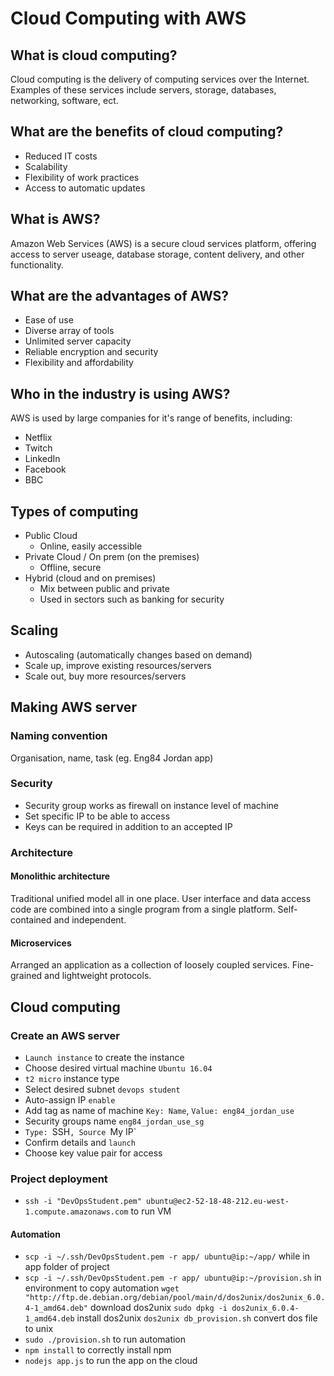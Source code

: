 # Cloud Computing with AWS
## What is cloud computing?
Cloud computing is the delivery of computing services over the Internet. Examples of these services include servers, storage, databases, networking, software, ect.

## What are the benefits of cloud computing?
- Reduced IT costs
- Scalability
- Flexibility of work practices
- Access to automatic updates

## What is AWS?
Amazon Web Services (AWS) is a secure cloud services platform, offering access to server useage, database storage, content delivery, and other functionality.

## What are the advantages of AWS?
- Ease of use
- Diverse array of tools
- Unlimited server capacity
- Reliable encryption and security
- Flexibility and affordability

## Who in the industry is using AWS?
AWS is used by large companies for it's range of benefits, including:
- Netflix
- Twitch
- LinkedIn
- Facebook
- BBC

## Types of computing
- Public Cloud
  - Online, easily accessible
- Private Cloud / On prem (on the premises)
  - Offline, secure
- Hybrid (cloud and on premises)
  - Mix between public and private
  - Used in sectors such as banking for security

## Scaling
- Autoscaling (automatically changes based on demand)
- Scale up, improve existing resources/servers
- Scale out, buy more resources/servers

## Making AWS server
### Naming convention
Organisation, name, task (eg. Eng84 Jordan app)
### Security
- Security group works as firewall on instance level of machine
- Set specific IP to be able to access
- Keys can be required in addition to an accepted IP
### Architecture
#### Monolithic architecture
Traditional unified model all in one place. User interface and data access code are combined into a single program from a single platform. Self-contained and independent.
#### Microservices
Arranged an application as a collection of loosely coupled services. Fine-grained and lightweight protocols.

## Cloud computing
### Create an AWS server
- `Launch instance` to create the instance
- Choose desired virtual machine `Ubuntu 16.04`
- `t2 micro` instance type
- Select desired subnet `devops student`
- Auto-assign IP `enable`
- Add tag as name of machine `Key: Name`, `Value: eng84_jordan_use`
- Security groups name `eng84_jordan_use_sg`
- `Type: `SSH`, Source `My IP`
- Confirm details and `launch`
- Choose key value pair for access

### Project deployment
- `ssh -i "DevOpsStudent.pem" ubuntu@ec2-52-18-48-212.eu-west-1.compute.amazonaws.com` to run VM

#### Automation
- `scp -i ~/.ssh/DevOpsStudent.pem -r app/ ubuntu@ip:~/app/` while in app folder of project
- `scp -i ~/.ssh/DevOpsStudent.pem -r app/ ubuntu@ip:~/provision.sh` in environment to copy automation
`wget "http://ftp.de.debian.org/debian/pool/main/d/dos2unix/dos2unix_6.0.4-1_amd64.deb"` download dos2unix
`sudo dpkg -i dos2unix_6.0.4-1_amd64.deb` install dos2unix
`dos2unix db_provision.sh` convert dos file to unix
- `sudo ./provision.sh` to run automation
- `npm install` to correctly install npm
- `nodejs app.js` to run the app on the cloud
